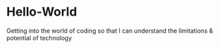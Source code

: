 # Hello-World
Getting into the world of coding so that I can understand the limitations &amp; potential of technology 
